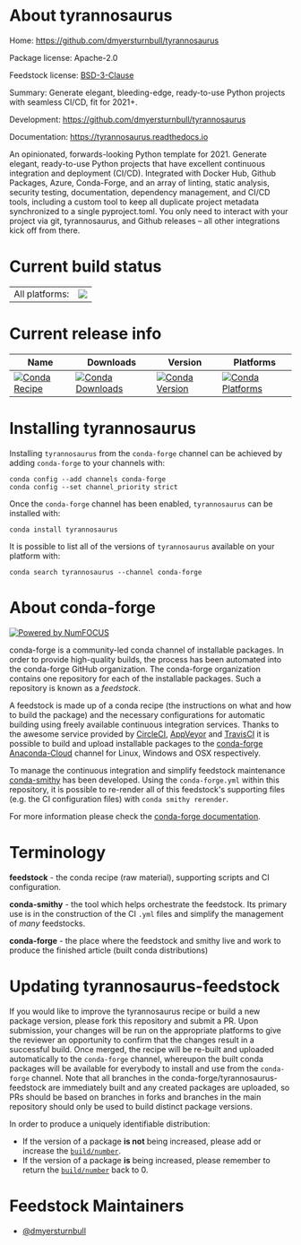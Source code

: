 About tyrannosaurus
===================

Home: https://github.com/dmyersturnbull/tyrannosaurus

Package license: Apache-2.0

Feedstock license: [BSD-3-Clause](https://github.com/conda-forge/tyrannosaurus-feedstock/blob/master/LICENSE.txt)

Summary: Generate elegant, bleeding-edge, ready-to-use Python projects with seamless CI/CD, fit for 2021+.


Development: https://github.com/dmyersturnbull/tyrannosaurus

Documentation: https://tyrannosaurus.readthedocs.io

An opinionated, forwards-looking Python template for 2021. Generate elegant, ready-to-use Python
projects that have excellent continuous integration and deployment (CI/CD). Integrated with
Docker Hub, Github Packages, Azure, Conda-Forge, and an array of linting, static analysis,
security testing, documentation, dependency management, and CI/CD tools, including a custom tool
to keep all duplicate project metadata synchronized to a single pyproject.toml. You only need to
interact with your project via git, tyrannosaurus, and Github releases – all other integrations
kick off from there.


Current build status
====================


<table><tr><td>All platforms:</td>
    <td>
      <a href="https://dev.azure.com/conda-forge/feedstock-builds/_build/latest?definitionId=11632&branchName=master">
        <img src="https://dev.azure.com/conda-forge/feedstock-builds/_apis/build/status/tyrannosaurus-feedstock?branchName=master">
      </a>
    </td>
  </tr>
</table>

Current release info
====================

| Name | Downloads | Version | Platforms |
| --- | --- | --- | --- |
| [![Conda Recipe](https://img.shields.io/badge/recipe-tyrannosaurus-green.svg)](https://anaconda.org/conda-forge/tyrannosaurus) | [![Conda Downloads](https://img.shields.io/conda/dn/conda-forge/tyrannosaurus.svg)](https://anaconda.org/conda-forge/tyrannosaurus) | [![Conda Version](https://img.shields.io/conda/vn/conda-forge/tyrannosaurus.svg)](https://anaconda.org/conda-forge/tyrannosaurus) | [![Conda Platforms](https://img.shields.io/conda/pn/conda-forge/tyrannosaurus.svg)](https://anaconda.org/conda-forge/tyrannosaurus) |

Installing tyrannosaurus
========================

Installing `tyrannosaurus` from the `conda-forge` channel can be achieved by adding `conda-forge` to your channels with:

```
conda config --add channels conda-forge
conda config --set channel_priority strict
```

Once the `conda-forge` channel has been enabled, `tyrannosaurus` can be installed with:

```
conda install tyrannosaurus
```

It is possible to list all of the versions of `tyrannosaurus` available on your platform with:

```
conda search tyrannosaurus --channel conda-forge
```


About conda-forge
=================

[![Powered by
NumFOCUS](https://img.shields.io/badge/powered%20by-NumFOCUS-orange.svg?style=flat&colorA=E1523D&colorB=007D8A)](https://numfocus.org)

conda-forge is a community-led conda channel of installable packages.
In order to provide high-quality builds, the process has been automated into the
conda-forge GitHub organization. The conda-forge organization contains one repository
for each of the installable packages. Such a repository is known as a *feedstock*.

A feedstock is made up of a conda recipe (the instructions on what and how to build
the package) and the necessary configurations for automatic building using freely
available continuous integration services. Thanks to the awesome service provided by
[CircleCI](https://circleci.com/), [AppVeyor](https://www.appveyor.com/)
and [TravisCI](https://travis-ci.com/) it is possible to build and upload installable
packages to the [conda-forge](https://anaconda.org/conda-forge)
[Anaconda-Cloud](https://anaconda.org/) channel for Linux, Windows and OSX respectively.

To manage the continuous integration and simplify feedstock maintenance
[conda-smithy](https://github.com/conda-forge/conda-smithy) has been developed.
Using the ``conda-forge.yml`` within this repository, it is possible to re-render all of
this feedstock's supporting files (e.g. the CI configuration files) with ``conda smithy rerender``.

For more information please check the [conda-forge documentation](https://conda-forge.org/docs/).

Terminology
===========

**feedstock** - the conda recipe (raw material), supporting scripts and CI configuration.

**conda-smithy** - the tool which helps orchestrate the feedstock.
                   Its primary use is in the construction of the CI ``.yml`` files
                   and simplify the management of *many* feedstocks.

**conda-forge** - the place where the feedstock and smithy live and work to
                  produce the finished article (built conda distributions)


Updating tyrannosaurus-feedstock
================================

If you would like to improve the tyrannosaurus recipe or build a new
package version, please fork this repository and submit a PR. Upon submission,
your changes will be run on the appropriate platforms to give the reviewer an
opportunity to confirm that the changes result in a successful build. Once
merged, the recipe will be re-built and uploaded automatically to the
`conda-forge` channel, whereupon the built conda packages will be available for
everybody to install and use from the `conda-forge` channel.
Note that all branches in the conda-forge/tyrannosaurus-feedstock are
immediately built and any created packages are uploaded, so PRs should be based
on branches in forks and branches in the main repository should only be used to
build distinct package versions.

In order to produce a uniquely identifiable distribution:
 * If the version of a package **is not** being increased, please add or increase
   the [``build/number``](https://docs.conda.io/projects/conda-build/en/latest/resources/define-metadata.html#build-number-and-string).
 * If the version of a package **is** being increased, please remember to return
   the [``build/number``](https://docs.conda.io/projects/conda-build/en/latest/resources/define-metadata.html#build-number-and-string)
   back to 0.

Feedstock Maintainers
=====================

* [@dmyersturnbull](https://github.com/dmyersturnbull/)

